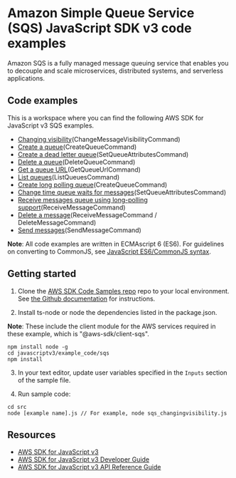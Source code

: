 # Amazon Simple Queue Service (SQS) JavaScript SDK v3 code examples

Amazon SQS is a fully managed message queuing service that enables you to decouple and scale microservices, distributed systems, and serverless applications.

## Code examples

This is a workspace where you can find the following AWS SDK for JavaScript v3 SQS examples.

-   [Changing visibility](src/sqs_changingvisibility.js)(ChangeMessageVisibilityCommand)
-   [Create a queue](src/sqs_createqueue.js)(CreateQueueCommand)
-   [Create a dead letter queue](src/sqs_deadletterqueue.js)(SetQueueAttributesCommand)
-   [Delete a queue](src/sqs_deletequeue.js)(DeleteQueueCommand)
-   [Get a queue URL](src/sqs_getqueueurl.js)(GetQueueUrlCommand)
-   [List queues](src/sqs_listqueues.js)(ListQueuesCommand)
-   [Create long polling queue](src/sqs_longpolling_createqueue.js)(CreateQueueCommand)
-   [Change time queue waits for messages](src/sqs_longpolling_existingqueue.js)(SetQueueAttributesCommand)
-   [Receive messages queue using long-polling support](src/sqs_longpolling_receivemessage.js)(ReceiveMessageCommand)
-   [Delete a message](src/sqs_deletemessage.js)(ReceiveMessageCommand / DeleteMessageCommand)
-   [Send messages](src/sqs_sendmessage.js)(SendMessageCommand)

**Note**: All code examples are written in ECMAscript 6 (ES6). For guidelines on converting to CommonJS, see
[JavaScript ES6/CommonJS syntax](https://docs.aws.amazon.com/sdk-for-javascript/v3/developer-guide/sdk-example-javascript-syntax.html).

## Getting started

1. Clone the [AWS SDK Code Samples repo](https://github.com/picante-io/aws-doc-sdk-examples) repo to your local environment. See [the Github documentation](https://docs.github.com/en/github/creating-cloning-and-archiving-repositories/cloning-a-repository) for instructions.

2. Install ts-node or node the dependencies listed in the package.json.

**Note**: These include the client module for the AWS services required in these example,
which is "@aws-sdk/client-sqs".

```
npm install node -g
cd javascriptv3/example_code/sqs
npm install
```

3. In your text editor, update user variables specified in the `Inputs` section of the sample file.

4. Run sample code:

```
cd src
node [example name].js // For example, node sqs_changingvisibility.js
```

## Resources

-   [AWS SDK for JavaScript v3](https://github.com/aws/aws-sdk-js-v3)
-   [AWS SDK for JavaScript v3 Developer Guide](https://docs.aws.amazon.com/sdk-for-javascript/v3/developer-guide/sqs-examples.html)
-   [AWS SDK for JavaScript v3 API Reference Guide](https://docs.aws.amazon.com/AWSJavaScriptSDK/v3/latest/clients/client-sqs/index.html)
